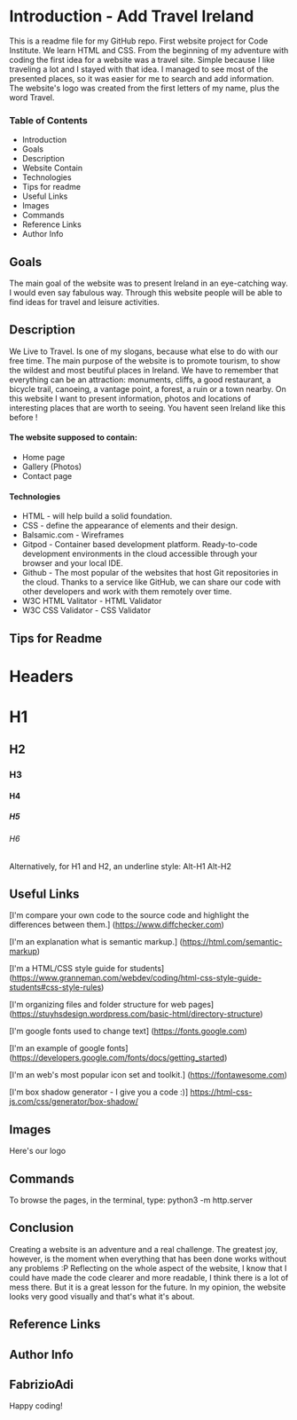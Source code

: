 # Introduction - Add Travel Ireland

This is a readme file for my GitHub repo. First website project for Code Institute.
We learn HTML and CSS. 
From the beginning of my adventure with coding the first idea for a website was a travel site. Simple because I like traveling a lot and I stayed with that idea. I managed to see most of the presented places, so it was easier for me to search and add information.
The website's logo was created from the first letters of my name, plus the word Travel.

### Table of Contents
* Introduction
* Goals
* Description
* Website Contain
* Technologies
* Tips for readme
* Useful Links
* Images
* Commands 
* Reference Links
* Author Info

## Goals 
The main goal of the website was to present Ireland in an eye-catching way. I would even say fabulous way. Through this website people will be able to find ideas for travel and leisure activities.

## Description 
We Live to Travel. Is one of my slogans, because what else to do with our free time.
The main purpose of the website is to promote tourism, to show the wildest and most beutiful places in Ireland.
We have to remember that everything can be an attraction: monuments, cliffs, a good restaurant, a bicycle trail, canoeing, a vantage point, a forest, a ruin or a town nearby.
On this website I want to present information, photos and locations of interesting places that are worth to seeing.
You havent seen Ireland like this before !

#### The website supposed to contain:
* Home page
* Gallery (Photos)
* Contact page

#### Technologies
* HTML - will help build a solid foundation.
* CSS - define the appearance of elements and their design.
* Balsamic.com - Wireframes
* Gitpod - Container based development platform. Ready-to-code development environments in the cloud accessible through your browser and your local IDE.
* Github - The most popular of the websites that host Git repositories in the cloud. Thanks to a service like GitHub, we can share our code with other developers and work with them remotely over time.
* W3C HTML Valitator - HTML Validator
* W3C CSS Validator - CSS Validator

## Tips for Readme 
# Headers
# H1
## H2
### H3
#### H4
##### H5
###### H6


Alternatively, for H1 and H2, an underline style:
Alt-H1
Alt-H2

## Useful Links
[I'm compare your own code to the source code and highlight the differences between them.]
(https://www.diffchecker.com)

[I'm an explanation what is semantic markup.]
(https://html.com/semantic-markup)

[I'm a HTML/CSS style guide for students]
(https://www.granneman.com/webdev/coding/html-css-style-guide-students#css-style-rules)

[I'm organizing files and folder structure for web pages]
(https://stuyhsdesign.wordpress.com/basic-html/directory-structure)

[I'm google fonts used to change text]
(https://fonts.google.com)

[I'm an example of google fonts] 
(https://developers.google.com/fonts/docs/getting_started)

[I'm an web's most popular icon set and toolkit.]
(https://fontawesome.com)

[I'm box shadow generator - I give you a code :)]
https://html-css-js.com/css/generator/box-shadow/

## Images
Here's our logo 

## Commands
To browse the pages, in the terminal, type: python3 -m http.server

## Conclusion
Creating a website is an adventure and a real challenge. The greatest joy, however, is the moment when everything that has been done works without any problems :P Reflecting on the whole aspect of the website, I know that I could have made the code clearer and more readable, I think there is a lot of mess there. But it is a great lesson for the future. In my opinion, the website looks very good visually and that's what it's about.

## Reference Links

## Author Info
FabrizioAdi
---
Happy coding!
